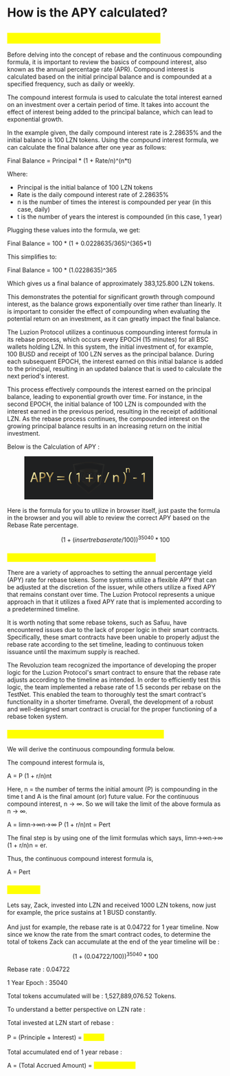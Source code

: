 # How is the APY calculated?

## <mark style="color:yellow;">Continuous Compounding Formula</mark>

Before delving into the concept of rebase and the continuous compounding formula, it is important to review the basics of compound interest, also known as the annual percentage rate (APR). Compound interest is calculated based on the initial principal balance and is compounded at a specified frequency, such as daily or weekly.

The compound interest formula is used to calculate the total interest earned on an investment over a certain period of time. It takes into account the effect of interest being added to the principal balance, which can lead to exponential growth.

In the example given, the daily compound interest rate is 2.28635% and the initial balance is 100 LZN tokens. Using the compound interest formula, we can calculate the final balance after one year as follows:

Final Balance = Principal \* (1 + Rate/n)^(n\*t)

Where:

* Principal is the initial balance of 100 LZN tokens
* Rate is the daily compound interest rate of 2.28635%
* n is the number of times the interest is compounded per year (in this case, daily)
* t is the number of years the interest is compounded (in this case, 1 year)

Plugging these values into the formula, we get:

Final Balance = 100 \* (1 + 0.0228635/365)^(365\*1)

This simplifies to:

Final Balance = 100 \* (1.0228635)^365

Which gives us a final balance of approximately 383,125.800 LZN tokens.

This demonstrates the potential for significant growth through compound interest, as the balance grows exponentially over time rather than linearly. It is important to consider the effect of compounding when evaluating the potential return on an investment, as it can greatly impact the final balance.

The Luzion Protocol utilizes a continuous compounding interest formula in its rebase process, which occurs every EPOCH (15 minutes) for all BSC wallets holding LZN. In this system, the initial investment of, for example, 100 BUSD and receipt of 100 LZN serves as the principal balance. During each subsequent EPOCH, the interest earned on this initial balance is added to the principal, resulting in an updated balance that is used to calculate the next period's interest.

This process effectively compounds the interest earned on the principal balance, leading to exponential growth over time. For instance, in the second EPOCH, the initial balance of 100 LZN is compounded with the interest earned in the previous period, resulting in the receipt of additional LZN. As the rebase process continues, the compounded interest on the growing principal balance results in an increasing return on the initial investment.

Below is the Calculation of APY :

<figure><img src="../.gitbook/assets/image (11).png" alt=""><figcaption></figcaption></figure>

Here is the formula for you to utilize in browser itself, just paste the formula in the browser and you will able to review the correct APY based on the Rebase Rate percentage.

$$
(1 + (insert rebaserate/100))^35040*100
$$

### <mark style="color:yellow;">Variable Rebase Rate vs. Fixed Rebase Rate</mark>

There are a variety of approaches to setting the annual percentage yield (APY) rate for rebase tokens. Some systems utilize a flexible APY that can be adjusted at the discretion of the issuer, while others utilize a fixed APY that remains constant over time. The Luzion Protocol represents a unique approach in that it utilizes a fixed APY rate that is implemented according to a predetermined timeline.

It is worth noting that some rebase tokens, such as Safuu, have encountered issues due to the lack of proper logic in their smart contracts. Specifically, these smart contracts have been unable to properly adjust the rebase rate according to the set timeline, leading to continuous token issuance until the maximum supply is reached.

The Revoluzion team recognized the importance of developing the proper logic for the Luzion Protocol's smart contract to ensure that the rebase rate adjusts according to the timeline as intended. In order to efficiently test this logic, the team implemented a rebase rate of 1.5 seconds per rebase on the TestNet. This enabled the team to thoroughly test the smart contract's functionality in a shorter timeframe. Overall, the development of a robust and well-designed smart contract is crucial for the proper functioning of a rebase token system.

### <mark style="color:yellow;">Continuous Compounding Formula Derivation</mark>

We will derive the continuous compounding formula below.&#x20;

The compound interest formula is,

A = P (1 + r/n)nt

Here, n = the number of terms the initial amount (P) is compounding in the time t and A is the final amount (or) future value. For the continuous compound interest, n → ∞. So we will take the limit of the above formula as n → ∞.

A = limn→∞n→∞ P (1 + r/n)nt = Pert&#x20;

The final step is by using one of the limit formulas which says, limn→∞n→∞ (1 + r/n)n = er.

Thus, the continuous compound interest formula is,

A = Pert&#x20;

### <mark style="color:yellow;">Examples</mark>

Lets say, Zack, invested into LZN and received 1000 LZN tokens, now just for example, the price sustains at 1 BUSD constantly.\
\
And just for example, the rebase rate is at 0.04722 for 1 year timeline. Now since we know the rate from the smart contract codes, to determine the total of tokens Zack can accumulate at the end of the year timeline will be :

$$
(1 + (0.04722/100))^35040*100
$$

Rebase rate : 0.04722

1 Year Epoch : 35040

Total tokens accumulated will be : 1,527,889,076.52 Tokens.

To understand a better perspective on LZN rate :

Total invested at LZN start of rebase :\
\
P = (Principle + Interest) = <mark style="color:yellow;">**$1,000**</mark>\
\
Total accumulated end of 1 year rebase :

A = (Total Accrued Amount) = <mark style="color:yellow;">**$3,831,258.01**</mark>
